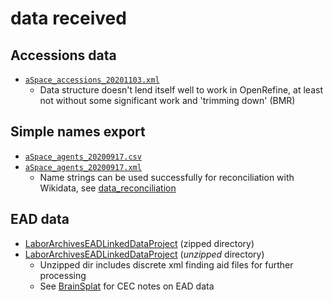 # data received
## Accessions data
- [`aSpace_accessions_20201103.xml`](https://github.com/uwlib-cams/ASpaceAgents/blob/main/data_received/aSpace_accessions_20201103.xml)
  - Data structure doesn't lend itself well to work in OpenRefine, at least not without some significant work and 'trimming down' (BMR)
## Simple names export
- [`aSpace_agents_20200917.csv`](https://github.com/uwlib-cams/ASpaceAgents/blob/main/data_received/aSpace_agents_20200917.csv)
- [`aSpace_agents_20200917.xml`](https://github.com/uwlib-cams/ASpaceAgents/blob/main/data_received/aSpace_agents_20200917.xml)
  - Name strings can be used successfully for reconciliation with Wikidata, see [data_reconciliation](https://github.com/uwlib-cams/ASpaceAgents/tree/main/data_reconciliation)
## EAD data
- [LaborArchivesEADLinkedDataProject](https://github.com/uwlib-cams/ASpaceAgents/blob/main/data_received/LaborArchivesEADLinkedDataProject.zip) (zipped directory)
- [LaborArchivesEADLinkedDataProject](https://github.com/uwlib-cams/ASpaceAgents/blob/main/data_received/LaborArchivesEADLinkedDataProject.zip) (*unzipped* directory)
  - Unzipped dir includes discrete xml finding aid files for further processing
  - See [BrainSplat](https://github.com/uwlib-cams/SCArchivesAgents/blob/main/BrainSplat.md) for CEC notes on EAD data
